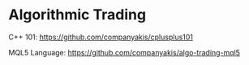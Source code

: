 # Algorithmic Trading

C++ 101:
https://github.com/companyakis/cplusplus101

MQL5 Language:
https://github.com/companyakis/algo-trading-mql5
